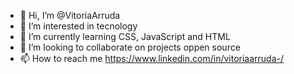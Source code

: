 - 👋 Hi, I’m @VitoriaArruda
- 👀 I’m interested in tecnology
- 🌱 I’m currently learning CSS, JavaScript and HTML
- 💞️ I’m looking to collaborate on projects oppen source
- 📫 How to reach me https://www.linkedin.com/in/vitoriaarruda-/
